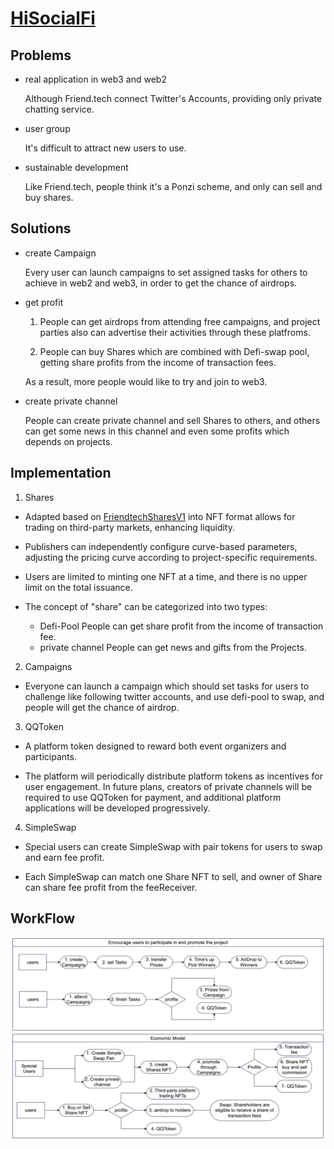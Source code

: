 # [HiSocialFi](https://gamma.app/embed/HiSocialFi-9atbqhljmp24s5r?mode=doc)

## Problems

- real application in web3 and web2

  Although Friend.tech connect Twitter's Accounts, providing only private chatting service.

- user group

  It's difficult to attract new users to use.

- sustainable development

  Like Friend.tech, people think it's a Ponzi scheme, and only can sell and buy shares.

## Solutions

- create Campaign

  Every user can launch campaigns to set assigned tasks for others to achieve in web2 and web3, in order to get the chance of airdrops.

- get profit

  1. People can get airdrops from attending free campaigns, and project parties also can advertise their activities through these platfroms.

  2. People can buy Shares which are combined with Defi-swap pool, getting share profits from the income of transaction fees.

  As a result, more people would like to try and join to web3.

- create private channel

  People can create private channel and sell Shares to others, and others can get some news in this channel and even some profits which depends on projects.

## Implementation

1. Shares

- Adapted based on [FriendtechSharesV1](https://basescan.org/address/0xcf205808ed36593aa40a44f10c7f7c2f67d4a4d4#code) into NFT format allows for trading on third-party markets, enhancing liquidity.

- Publishers can independently configure curve-based parameters, adjusting the pricing curve according to project-specific requirements.

- Users are limited to minting one NFT at a time, and there is no upper limit on the total issuance.

- The concept of "share" can be categorized into two types:
  - Defi-Pool
    People can get share profit from the income of transaction fee.
  - private channel
    People can get news and gifts from the Projects.

2. Campaigns

- Everyone can launch a campaign which should set tasks for users to challenge like following twitter accounts, and use defi-pool to swap, and people will get the chance of airdrop.

3. QQToken

- A platform token designed to reward both event organizers and participants.

- The platform will periodically distribute platform tokens as incentives for user engagement. In future plans, creators of private channels will be required to use QQToken for payment, and additional platform applications will be developed progressively.

4. SimpleSwap

- Special users can create SimpleSwap with pair tokens for users to swap and earn fee profit.

- Each SimpleSwap can match one Share NFT to sell, and owner of Share can share fee profit from the feeReceiver.

## WorkFlow

![SocialFi workFLow](/pic/WorkFlow.png)
